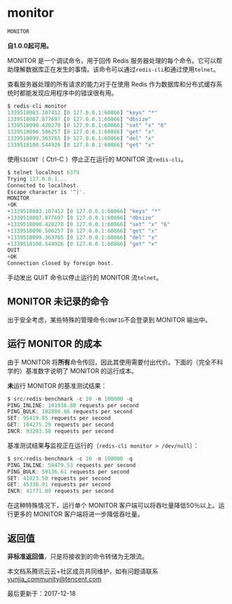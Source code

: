 # monitor

```javascript
MONITOR
```

**自1.0.0起可用。**

MONITOR 是一个调试命令，用于回传 Redis 服务器处理的每个命令。它可以帮助理解数据库正在发生的事情。该命令可以通过`redis-cli`和通过使用`telnet`。

查看服务器处理的所有请求的能力对于在使用 Redis 作为数据库和分布式缓存系统时都能发现应用程序中的错误很有用。

```javascript
$ redis-cli monitor
1339518083.107412 [0 127.0.0.1:60866] "keys" "*"
1339518087.877697 [0 127.0.0.1:60866] "dbsize"
1339518090.420270 [0 127.0.0.1:60866] "set" "x" "6"
1339518096.506257 [0 127.0.0.1:60866] "get" "x"
1339518099.363765 [0 127.0.0.1:60866] "del" "x"
1339518100.544926 [0 127.0.0.1:60866] "get" "x"
```

使用`SIGINT`（ Ctrl-C ）停止正在运行的 MONITOR 流`redis-cli`。

```javascript
$ telnet localhost 6379
Trying 127.0.0.1...
Connected to localhost.
Escape character is '^]'.
MONITOR
+OK
+1339518083.107412 [0 127.0.0.1:60866] "keys" "*"
+1339518087.877697 [0 127.0.0.1:60866] "dbsize"
+1339518090.420270 [0 127.0.0.1:60866] "set" "x" "6"
+1339518096.506257 [0 127.0.0.1:60866] "get" "x"
+1339518099.363765 [0 127.0.0.1:60866] "del" "x"
+1339518100.544926 [0 127.0.0.1:60866] "get" "x"
QUIT
+OK
Connection closed by foreign host.
```

手动发出 QUIT 命令以停止运行的 MONITOR 流`telnet`。

## MONITOR 未记录的命令

出于安全考虑，某些特殊的管理命令`CONFIG`不会登录到 MONITOR 输出中。

## 运行 MONITOR 的成本

由于 MONITOR 将**所有**命令传回，因此其使用需要付出代价。下面的（完全不科学的）基准数字说明了 MONITOR 的运行成本。

**未**运行 MONITOR 的基准测试结果：

```javascript
$ src/redis-benchmark -c 10 -n 100000 -q
PING_INLINE: 101936.80 requests per second
PING_BULK: 102880.66 requests per second
SET: 95419.85 requests per second
GET: 104275.29 requests per second
INCR: 93283.58 requests per second
```

基准测试结果**与**监视正在运行的（`redis-cli monitor > /dev/null`）：

```javascript
$ src/redis-benchmark -c 10 -n 100000 -q
PING_INLINE: 58479.53 requests per second
PING_BULK: 59136.61 requests per second
SET: 41823.50 requests per second
GET: 45330.91 requests per second
INCR: 41771.09 requests per second
```

在这种特殊情况下，运行单个 MONITOR 客户端可以将吞吐量降低50％以上。运行更多的 MONITOR 客户端将进一步降低吞吐量。

## 返回值

**非标准返回值**，只是将接收到的命令转储为无限流。

本文档系腾讯云云+社区成员共同维护，如有问题请联系 yunjia_community@tencent.com

最后更新于：2017-12-18